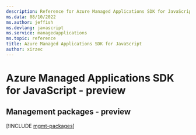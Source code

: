 ```yaml
---
description: Reference for Azure Managed Applications SDK for JavaScript
ms.data: 08/10/2022
ms.author: jeffish
ms.devlang: javascript
ms.service: managedapplications
ms.topic: reference
title: Azure Managed Applications SDK for JavaScript
author: xirzec
---
```

# Azure Managed Applications SDK for JavaScript - preview

## Management packages - preview
[!INCLUDE [mgmt-packages](managed-applications-mgmt-index.md)]